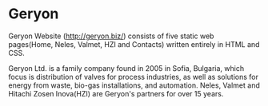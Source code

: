 # Geryon
Geryon Website (http://geryon.biz/) consists of five static web pages(Home, Neles, Valmet, HZI and Contacts) written entirely in HTML and CSS.

Geryon Ltd. is a family company found in 2005 in Sofia, Bulgaria, which focus is distribution of valves for process industries, as well as solutions for energy from waste, bio-gas installations, and automation.
Neles, Valmet and Hitachi Zosen Inova(HZI) are Geryon's partners for over 15 years.
